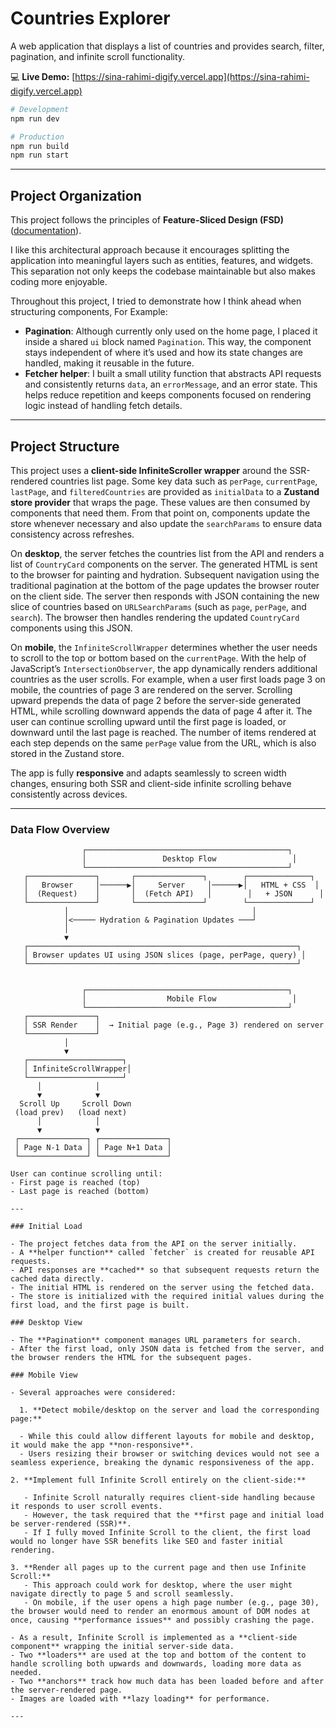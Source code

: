 # Countries Explorer

A web application that displays a list of countries and provides search, filter, pagination, and infinite scroll functionality.

💻 **Live Demo:** [https://sina-rahimi-digify.vercel.app](https://sina-rahimi-digify.vercel.app)

```bash
# Development
npm run dev

# Production
npm run build
npm run start
```

---

## Project Organization

This project follows the principles of **Feature-Sliced Design (FSD)** ([documentation](https://feature-sliced.design/docs/get-started/overview)).

I like this architectural approach because it encourages splitting the application into meaningful layers such as entities, features, and widgets. This separation not only keeps the codebase maintainable but also makes coding more enjoyable.

Throughout this project, I tried to demonstrate how I think ahead when structuring components, For Example:

- **Pagination**: Although currently only used on the home page, I placed it inside a shared `ui` block named `Pagination`. This way, the component stays independent of where it’s used and how its state changes are handled, making it reusable in the future.
- **Fetcher helper**: I built a small utility function that abstracts API requests and consistently returns `data`, an `errorMessage`, and an error state. This helps reduce repetition and keeps components focused on rendering logic instead of handling fetch details.

---

## Project Structure

This project uses a **client-side InfiniteScroller wrapper** around the SSR-rendered countries list page. Some key data such as `perPage`, `currentPage`, `lastPage`, and `filteredCountries` are provided as `initialData` to a **Zustand store provider** that wraps the page. These values are then consumed by components that need them. From that point on, components update the store whenever necessary and also update the `searchParams` to ensure data consistency across refreshes.

On **desktop**, the server fetches the countries list from the API and renders a list of `CountryCard` components on the server. The generated HTML is sent to the browser for painting and hydration. Subsequent navigation using the traditional pagination at the bottom of the page updates the browser router on the client side. The server then responds with JSON containing the new slice of countries based on `URLSearchParams` (such as `page`, `perPage`, and `search`). The browser then handles rendering the updated `CountryCard` components using this JSON.

On **mobile**, the `InfiniteScrollWrapper` determines whether the user needs to scroll to the top or bottom based on the `currentPage`. With the help of JavaScript’s `IntersectionObserver`, the app dynamically renders additional countries as the user scrolls. For example, when a user first loads page 3 on mobile, the countries of page 3 are rendered on the server. Scrolling upward prepends the data of page 2 before the server-side generated HTML, while scrolling downward appends the data of page 4 after it. The user can continue scrolling upward until the first page is loaded, or downward until the last page is reached. The number of items rendered at each step depends on the same `perPage` value from the URL, which is also stored in the Zustand store.

The app is fully **responsive** and adapts seamlessly to screen width changes, ensuring both SSR and client-side infinite scrolling behave consistently across devices.

---

### Data Flow Overview

```text
                ┌─────────────────────────────────────────────┐
                │                 Desktop Flow                 │
                └─────────────────────────────────────────────┘
   ┌───────────────┐       ┌───────────────┐        ┌──────────────┐
   │   Browser     │──────▶│     Server     │──────▶│   HTML + CSS  │
   │  (Request)    │       │  (Fetch API)   │        │   + JSON      │
   └───────────────┘       └───────────────┘        └──────────────┘
            │                                         │
            │<───── Hydration & Pagination Updates ───┘
            │
            ▼
   ┌────────────────────────────────────────────────────────────┐
   │ Browser updates UI using JSON slices (page, perPage, query) │
   └────────────────────────────────────────────────────────────┘


                ┌─────────────────────────────────────────────┐
                │                  Mobile Flow                 │
                └─────────────────────────────────────────────┘
   ┌───────────────┐
   │ SSR Render    │  → Initial page (e.g., Page 3) rendered on server
   └───────────────┘
            │
            ▼
   ┌─────────────────────┐
   │ InfiniteScrollWrapper│
   └─────────────────────┘
      │            │
      ▼            ▼
  Scroll Up     Scroll Down
 (load prev)   (load next)
      │            │
      ▼            ▼
 ┌───────────────┐ ┌───────────────┐
 │ Page N-1 Data │ │ Page N+1 Data │
 └───────────────┘ └───────────────┘

User can continue scrolling until:
- First page is reached (top)
- Last page is reached (bottom)

---

### Initial Load

- The project fetches data from the API on the server initially.
- A **helper function** called `fetcher` is created for reusable API requests.
- API responses are **cached** so that subsequent requests return the cached data directly.
- The initial HTML is rendered on the server using the fetched data.
- The store is initialized with the required initial values during the first load, and the first page is built.

### Desktop View

- The **Pagination** component manages URL parameters for search.
- After the first load, only JSON data is fetched from the server, and the browser renders the HTML for the subsequent pages.

### Mobile View

- Several approaches were considered:

  1. **Detect mobile/desktop on the server and load the corresponding page:**

  - While this could allow different layouts for mobile and desktop, it would make the app **non-responsive**.
  - Users resizing their browser or switching devices would not see a seamless experience, breaking the dynamic responsiveness of the app.

2. **Implement full Infinite Scroll entirely on the client-side:**

   - Infinite Scroll naturally requires client-side handling because it responds to user scroll events.
   - However, the task required that the **first page and initial load be server-rendered (SSR)**.
   - If I fully moved Infinite Scroll to the client, the first load would no longer have SSR benefits like SEO and faster initial rendering.

3. **Render all pages up to the current page and then use Infinite Scroll:**
   - This approach could work for desktop, where the user might navigate directly to page 5 and scroll seamlessly.
   - On mobile, if the user opens a high page number (e.g., page 30), the browser would need to render an enormous amount of DOM nodes at once, causing **performance issues** and possibly crashing the page.

- As a result, Infinite Scroll is implemented as a **client-side component** wrapping the initial server-side data.
- Two **loaders** are used at the top and bottom of the content to handle scrolling both upwards and downwards, loading more data as needed.
- Two **anchors** track how much data has been loaded before and after the server-rendered page.
- Images are loaded with **lazy loading** for performance.

---
```
